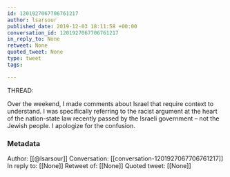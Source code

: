```yaml
---
id: 1201927067706761217
author: lsarsour
published_date: 2019-12-03 18:11:58 +00:00
conversation_id: 1201927067706761217
in_reply_to: None
retweet: None
quoted_tweet: None
type: tweet
tags:

---
```


THREAD:

Over the weekend, I made comments about Israel that require context to understand. I was specifically referring to the racist argument at the heart of the nation-state law recently passed by the Israeli government – not the Jewish people. I apologize for the confusion.

### Metadata

Author: [[@lsarsour]]
Conversation: [[conversation-1201927067706761217]]
In reply to: [[None]]
Retweet of: [[None]]
Quoted tweet: [[None]]

